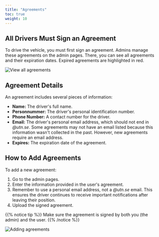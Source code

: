 ```yaml
---
title: "Agreements"
toc: true
weight: 10
---
```


## All Drivers Must Sign an Agreement

To drive the vehicle, you must first sign an agreement. Admins manage these agreements on the admin pages. There, you can see all agreements and their expiration dates. Expired agreements are highlighted in red.

![View all agreements](/images/bocken/agreements.jpg)

## Agreement Details

An agreement includes several pieces of information:

- **Name:** The driver's full name.
- **Personnummer:** The driver's personal identification number.
- **Phone Number:** A contact number for the driver.
- **Email:** The driver's personal email address, which should not end in *@utn.se*. Some agreements may not have an email listed because this information wasn't collected in the past. However, new agreements require an email address.
- **Expires:** The expiration date of the agreement.

## How to Add Agreements

To add a new agreement:

1. Go to the admin pages.
2. Enter the information provided in the user's agreement.
3. Remember to use a personal email address, not a *@utn.se* email. This ensures the driver continues to receive important notifications after leaving their position.
4. Upload the signed agreement.

{{% notice tip %}}
Make sure the agreement is signed by both you (the admin) and the user.
{{% /notice %}}

![Adding agreements](/images/bocken/add-agreement.png)

